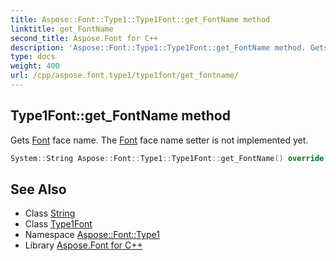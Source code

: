 ```yaml
---
title: Aspose::Font::Type1::Type1Font::get_FontName method
linktitle: get_FontName
second_title: Aspose.Font for C++
description: 'Aspose::Font::Type1::Type1Font::get_FontName method. Gets Font face name. The Font face name setter is not implemented yet in C++.'
type: docs
weight: 400
url: /cpp/aspose.font.type1/type1font/get_fontname/
---
```

## Type1Font::get_FontName method


Gets [Font](../../../aspose.font/font/) face name. The [Font](../../../aspose.font/font/) face name setter is not implemented yet.

```cpp
System::String Aspose::Font::Type1::Type1Font::get_FontName() override
```

## See Also

* Class [String](../../../system/string/)
* Class [Type1Font](../)
* Namespace [Aspose::Font::Type1](../../)
* Library [Aspose.Font for C++](../../../)
